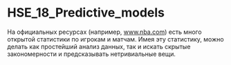 # HSE_18_Predictive_models
На официальных ресурсах (например, www.nba.com) есть много открытой статистики по игрокам и матчам. Имея эту статистику, можно делать как простейший анализ данных, так и искать скрытые закономерности и предсказывать нетривиальные вещи.
